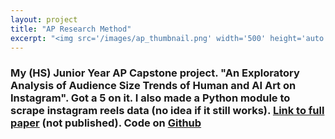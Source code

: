 ```yaml
---
layout: project
title: "AP Research Method"
excerpt: "<img src='/images/ap_thumbnail.png' width='500' height='auto'>"
---
```

### My (HS) Junior Year AP Capstone project. "An Exploratory Analysis of Audience Size Trends of Human and AI Art on Instagram". Got a 5 on it. I also made a Python module to scrape instagram reels data (no idea if it still works). [Link to full paper]((https://sidvenkatayogi.github.io/files/AnExploratoryAnalysisofAudienceSizeTrendsofHumanandAIArtonInstagram.pdf)) (not published). Code on [Github](https://github.com/sidvenkatayogi/APResearch_Instagram)